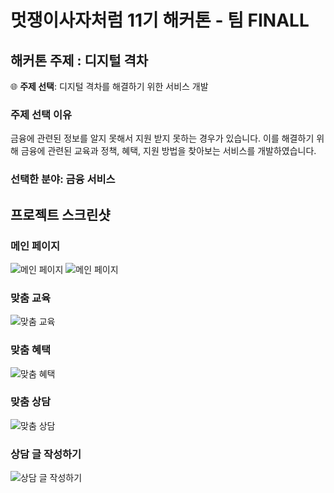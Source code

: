 # 멋쟁이사자처럼 11기 해커톤 - 팀 FINALL

## 해커톤 주제 : 디지털 격차

🌐 **주제 선택**: 디지털 격차를 해결하기 위한 서비스 개발

### 주제 선택 이유
금융에 관련된 정보를 알지 못해서 지원 받지 못하는 경우가 있습니다. 이를 해결하기 위해 금융에 관련된 교육과 정책, 혜택, 지원 방법을 찾아보는 서비스를 개발하였습니다.

### 선택한 분야: 금융 서비스

## 프로젝트 스크린샷

### 메인 페이지
![메인 페이지](https://github.com/JunYoung02/HackerThon_team3/assets/87237022/0924c7b2-3e03-4ef3-b78d-a1c21aaf50e2)
![메인 페이지](https://github.com/JunYoung02/HackerThon_team3/assets/87237022/13ad0aa1-3ef7-4af0-8d91-3dcfcbaf396f)

### 맞춤 교육
![맞춤 교육](https://github.com/JunYoung02/HackerThon_team3/assets/87237022/e8d6af15-98b8-4609-a403-ad6d405af248)

### 맞춤 혜택
![맞춤 혜택](https://github.com/JunYoung02/HackerThon_team3/assets/87237022/823f9def-84fd-47f5-8db1-0b8f63d8bfeb)

### 맞춤 상담
![맞춤 상담](https://github.com/JunYoung02/HackerThon_team3/assets/87237022/ac127f8f-5f90-4f53-aa8a-b586950a156e)

### 상담 글 작성하기
![상담 글 작성하기](https://github.com/JunYoung02/HackerThon_team3/assets/87237022/a3b855ee-1af5-4832-9214-b4b877a41981)
